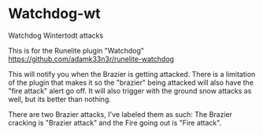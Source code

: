 # Watchdog-wt
Watchdog Wintertodt attacks

This is for the Runelite plugin "Watchdog" https://github.com/adamk33n3r/runelite-watchdog

This will notify you when the Brazier is getting attacked. There is a limitation of the plugin that makes it so the "brazier" being attacked will also have the "fire attack" alert go off. It will also trigger with the ground snow attacks as well, but its better than nothing.

There are two Brazier attacks, I've labeled them as such: The Brazier cracking is "Brazier attack" and the Fire going out is "Fire attack".
